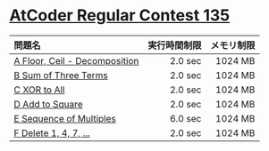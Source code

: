 # [AtCoder Regular Contest 135](https://atcoder.jp/contests/arc135)

問題名 | 実行時間制限 | メモリ制限
:-- | --: | --:
[A Floor, Ceil - Decomposition](https://atcoder.jp/contests/arc135/tasks/arc135_a) | 2.0 sec | 1024 MB
[B Sum of Three Terms](https://atcoder.jp/contests/arc135/tasks/arc135_b) | 2.0 sec | 1024 MB
[C XOR to All](https://atcoder.jp/contests/arc135/tasks/arc135_c) | 2.0 sec | 1024 MB
[D Add to Square](https://atcoder.jp/contests/arc135/tasks/arc135_d) | 2.0 sec | 1024 MB
[E Sequence of Multiples](https://atcoder.jp/contests/arc135/tasks/arc135_e) | 6.0 sec | 1024 MB
[F Delete 1, 4, 7, ...](https://atcoder.jp/contests/arc135/tasks/arc135_f) | 2.0 sec | 1024 MB
